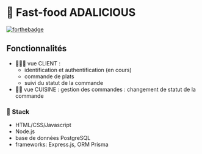 # 🍔 Fast-food ADALICIOUS

[![forthebadge](https://forthebadge.com/images/featured/featured-built-with-love.svg)](https://forthebadge.com)

## Fonctionnalités
- 👩🏼‍🦰 vue CLIENT :
	- identification et authentification (en cours)
	- commande de plats
	- suivi du statut de la commande
- 🧑‍🍳 vue CUISINE :
gestion des commandes : changement de statut de la commande


### 🔧 Stack
- HTML/CSS/Javascript
- Node.js
- base de données PostgreSQL
- frameworks: Express.js, ORM Prisma






